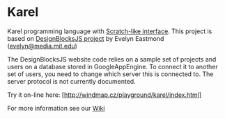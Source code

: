 Karel
=====

Karel programming language with [Scratch-like interface](http://scratch.mit.edu/).
This project is based on [DesignBlocksJS project](http://code.google.com/p/scriptblocks/) by Evelyn Eastmond (evelyn@media.mit.edu)

The DesignBlocksJS website code relies on a sample set of projects and users on a database stored in GoogleAppEngine.  To connect it to another set of users, you need to change which server this is connected to.  The server protocol is not currently documented.

Try it on-line here: [http://windmap.cz/playground/karel/index.html]

For more information see our [Wiki](https://github.com/pavel-krivanek/Karel/wiki)





